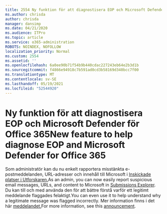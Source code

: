 ```yaml
---
title: 2554 Ny funktion för att diagnostisera EOP och Microsoft Defender för Office 365
ms.author: chrisda
author: chrisda
manager: dansimp
ms.date: 04/21/2020
ms.audience: ITPro
ms.topic: article
ms.service: o365-administration
ROBOTS: NOINDEX, NOFOLLOW
localization_priority: Normal
ms.custom: 2554
ms.assetid: ''
ms.openlocfilehash: 6a0ee90b71f54b9b440cdac227243eb64e2b3d1b
ms.sourcegitcommit: f4866e94918c7b591ad0cd3b58169d340bcc7f00
ms.translationtype: MT
ms.contentlocale: sv-SE
ms.lasthandoff: 05/19/2021
ms.locfileid: "52544920"
---
```

# <a name="new-feature-to-help-diagnose-eop-and-microsoft-defender-for-office-365"></a><span data-ttu-id="d7e47-102">Ny funktion för att diagnostisera EOP och Microsoft Defender för Office 365</span><span class="sxs-lookup"><span data-stu-id="d7e47-102">New feature to help diagnose EOP and Microsoft Defender for Office 365</span></span>

<span data-ttu-id="d7e47-103">Som administratör kan du nu enkelt rapportera misstänkta e-postmeddelanden, URL-adresser och innehåll till Microsoft i [Inskickade platser i Utforskaren.](https://protection.office.com/reportsubmission)</span><span class="sxs-lookup"><span data-stu-id="d7e47-103">As an admin, you can now easily report suspicious email messages, URLs, and content to Microsoft in [Submissions Explorer](https://protection.office.com/reportsubmission).</span></span> <span data-ttu-id="d7e47-104">Du kan till och med använda den för att bättre förstå varför ett legitimt meddelande flaggades felaktigt.</span><span class="sxs-lookup"><span data-stu-id="d7e47-104">You can even use it to help understand why a legitimate message was flagged incorrectly.</span></span> <span data-ttu-id="d7e47-105">Mer information finns i det här [meddelandet.](https://techcommunity.microsoft.com/t5/Security-Privacy-and-Compliance/Empower-security-teams-to-easily-report-suspicious-emails-amp/ba-p/752622)</span><span class="sxs-lookup"><span data-stu-id="d7e47-105">For more information, see this [announcement](https://techcommunity.microsoft.com/t5/Security-Privacy-and-Compliance/Empower-security-teams-to-easily-report-suspicious-emails-amp/ba-p/752622).</span></span>
